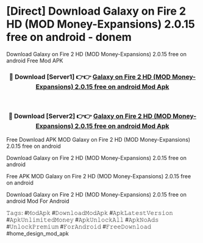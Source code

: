 # [Direct] Download Galaxy on Fire 2 HD (MOD Money-Expansions) 2.0.15 free on android - donem
Download Galaxy on Fire 2 HD (MOD Money-Expansions) 2.0.15 free on android Free Mod APK

<div align="center">
<h3>🔴 Download [Server1] 👉👉 <a href="https://apk-comot.site?title=Galaxy_on_Fire_2_HD_(MOD_Money-Expansions)_2.0.15_free_on_android">Galaxy on Fire 2 HD (MOD Money-Expansions) 2.0.15 free on android Mod Apk</a></h3><br>

<h3>🔴 Download [Server2] 👉👉 <a href="https://apk-comot.site?title=Galaxy_on_Fire_2_HD_(MOD_Money-Expansions)_2.0.15_free_on_android">Galaxy on Fire 2 HD (MOD Money-Expansions) 2.0.15 free on android Mod Apk</a></h3>
</div>


Free Download APK MOD Galaxy on Fire 2 HD (MOD Money-Expansions) 2.0.15 free on android

Download Galaxy on Fire 2 HD (MOD Money-Expansions) 2.0.15 free on android 

Free APK MOD Galaxy on Fire 2 HD (MOD Money-Expansions) 2.0.15 free on android 

Download Galaxy on Fire 2 HD (MOD Money-Expansions) 2.0.15 free on android Mod For Android

𝚃𝚊𝚐𝚜: #𝙼𝚘𝚍𝙰𝚙𝚔 #𝙳𝚘𝚠𝚗𝚕𝚘𝚊𝚍𝙼𝚘𝚍𝙰𝚙𝚔 #𝙰𝚙𝚔𝙻𝚊𝚝𝚎𝚜𝚝𝚅𝚎𝚛𝚜𝚒𝚘𝚗 #𝙰𝚙𝚔𝚄𝚗𝚕𝚒𝚖𝚒𝚝𝚎𝚍𝙼𝚘𝚗𝚎𝚢 #𝙰𝚙𝚔𝚄𝚗𝚕𝚘𝚌𝚔𝙰𝚕𝚕 #𝙰𝚙𝚔𝙽𝚘𝙰𝚍𝚜 #𝚄𝚗𝚕𝚘𝚌𝚔𝙿𝚛𝚎𝚖𝚒𝚞𝚖 #𝙵𝚘𝚛𝙰𝚗𝚍𝚛𝚘𝚒𝚍 #𝙵𝚛𝚎𝚎𝙳𝚘𝚠𝚗𝚕𝚘𝚊𝚍 #home_design_mod_apk
